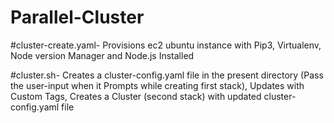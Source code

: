 # Parallel-Cluster
#cluster-create.yaml- Provisions ec2 ubuntu instance with Pip3, Virtualenv, Node version Manager and Node.js Installed


#cluster.sh- Creates a cluster-config.yaml file in the present directory (Pass the user-input when it Prompts while creating first stack), Updates with Custom Tags, Creates a Cluster (second stack) with updated cluster-config.yaml file
 

